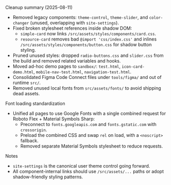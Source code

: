 Cleanup summary (2025-08-11)

- Removed legacy components: `theme-control`, `theme-slider`, and `color-changer` (unused, overlapping with `site-settings`).
- Fixed broken stylesheet references inside shadow DOM:
  - `simple-card` now links `/src/assets/styles/components/card.css`.
  - `resource-card` removes bad `@import 'css/index.css'` and inlines `/src/assets/styles/components/button.css` for shadow button styling.
- Pruned unused styles: dropped `radio-buttons.css` and `slider.css` from the build and removed related variables and hooks.
- Moved ad-hoc demo pages to `sandbox/`: `test.html`, `icon-card-demo.html`, `mobile-nav-test.html`, `navigation-test.html`.
- Consolidated Figma Code Connect files under `tools/figma/` and out of runtime `src/`.
- Removed unused local fonts from `src/assets/fonts/` to avoid shipping dead assets.

Font loading standardization

- Unified all pages to use Google Fonts with a single combined request for Roboto Flex + Material Symbols Sharp:
  - Preconnect to `fonts.googleapis.com` and `fonts.gstatic.com` with `crossorigin`.
  - Preload the combined CSS and swap `rel` on load, with a `<noscript>` fallback.
  - Removed separate Material Symbols stylesheet to reduce requests.

Notes

- `site-settings` is the canonical user theme control going forward.
- All component-internal links should use `/src/assets/...` paths or adopt shadow-friendly styling patterns.
